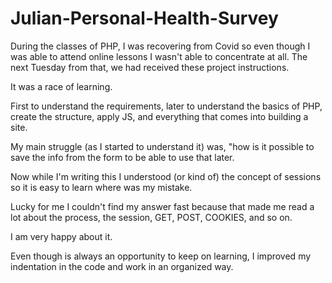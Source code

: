 # Julian-Personal-Health-Survey

During the classes of PHP, I was recovering from Covid so even though I was able to attend online lessons I wasn't able to concentrate at all. The next Tuesday from that, we had received these project instructions. 

It was a race of learning.

First to understand the requirements, later to understand the basics of PHP, create the structure, apply JS, and everything that comes into building a site. 

My main struggle (as I started to understand it) was, "how is it possible to save the info from the form to be able to use that later.

Now while I'm writing this I understood (or kind of) the concept of sessions so it is easy to learn where was my mistake.

Lucky for me I couldn't find my answer fast because that made me read a lot about the process, the session, GET, POST, COOKIES, and so on.

I am very happy about it.

Even though is always an opportunity to keep on learning, I improved my indentation in the code and work in an organized way.
